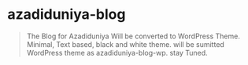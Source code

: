 # azadiduniya-blog
 > The Blog for Azadiduniya
 > Will be converted to WordPress Theme.
 > Minimal, Text based, black and white theme.
 > will be sumitted WordPress theme as azadiduniya-blog-wp.
 > stay Tuned.

